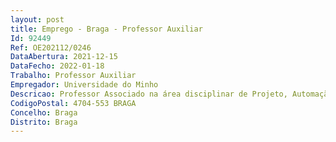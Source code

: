 ```yaml
--- 
layout: post
title: Emprego - Braga - Professor Auxiliar
Id: 92449
Ref: OE202112/0246
DataAbertura: 2021-12-15
DataFecho: 2022-01-18
Trabalho: Professor Auxiliar
Empregador: Universidade do Minho
Descricao: Professor Associado na área disciplinar de Projeto, Automação e Tecnologia Mecânicas.
CodigoPostal: 4704-553 BRAGA
Concelho: Braga
Distrito: Braga
--- 
```

